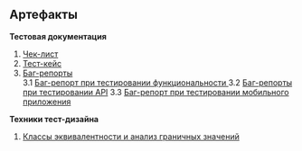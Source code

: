 ## Артефакты

**Тестовая документация**
1. [Чек-лист](https://github.com/everyrubb/portfolio_QA/blob/main/check_list.md)
2. [Тест-кейс](https://github.com/everyrubb/portfolio_QA/blob/main/test_case.md)
3. [Баг-репорты](https://github.com/everyrubb/portfolio_QA/blob/main/bug_reports/bug_reports.md)  
3.1 [Баг-репорт при тестировании функциональности ](https://github.com/everyrubb/portfolio_QA/tree/main/bug_reports#-баг-репорт-при-тестировании-функциональности-) 
3.2 [Баг-репорты при тестировании API](https://github.com/everyrubb/portfolio_QA/tree/main/bug_reports#-баг-репорт-при-тестировании-api-)
3.3 [Баг-репорт при тестировании мобильного приложения](https://github.com/everyrubb/portfolio_QA/tree/main/bug_reports#-баг-репорт-при-тестировании-мобильного-приложения-)  

**Техники тест-дизайна**
1. [Классы эквивалентности и анализ граничных значений ](https://github.com/everyrubb/portfolio_QA/blob/main/equivalence_class/equivalence_class.md)



